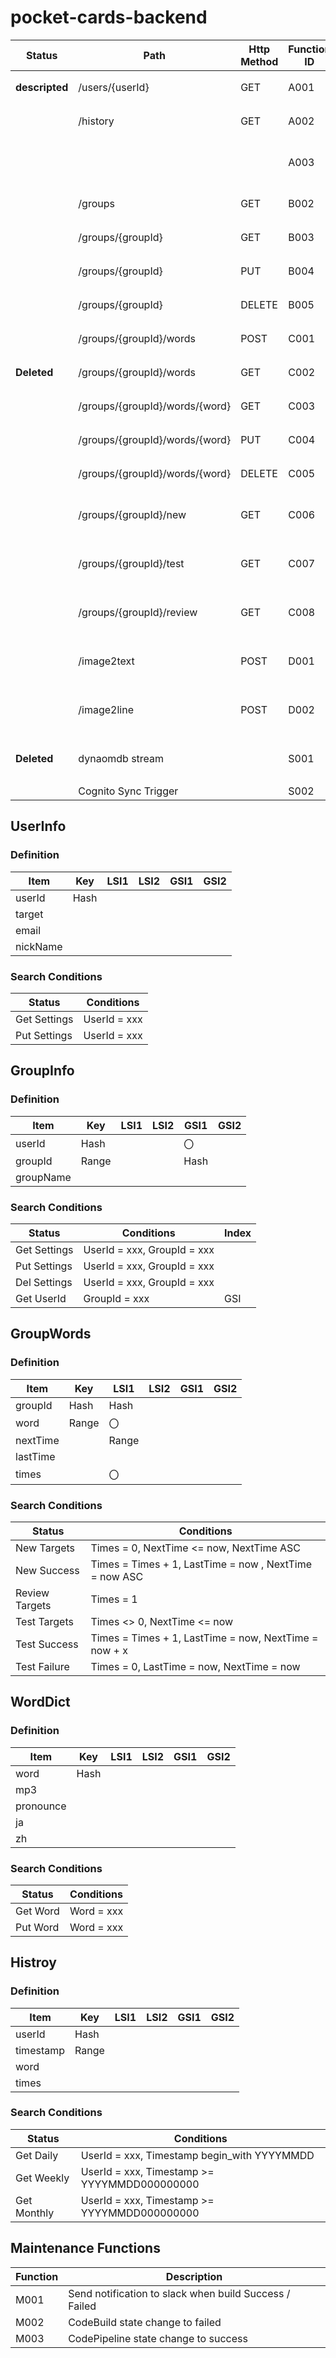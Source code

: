 # pocket-cards-backend

| Status         | Path                           | Http Method | Function ID | Comment                  |
| -------------- | ------------------------------ | ----------- | ----------- | ------------------------ |
| **descripted** | /users/{userId}                | GET         | A001        | ユーザ情報取得           |
|                | /history                       | GET         | A002        | 学習履歴取得             |
|                |                                |             | A003        | 最後の学習時間を計算する |
|                | /groups                        | GET         | B002        | グループ一覧取得         |
|                | /groups/{groupId}              | GET         | B003        | グループ情報取得         |
|                | /groups/{groupId}              | PUT         | B004        | グループ情報変更         |
|                | /groups/{groupId}              | DELETE      | B005        | グループ情報削除         |
|                | /groups/{groupId}/words        | POST        | C001        | 単語一括登録             |
| **Deleted**    | /groups/{groupId}/words        | GET         | C002        | 単語一覧取得             |
|                | /groups/{groupId}/words/{word} | GET         | C003        | 単語情報取得             |
|                | /groups/{groupId}/words/{word} | PUT         | C004        | 単語情報更新             |
|                | /groups/{groupId}/words/{word} | DELETE      | C005        | 単語情報削除             |
|                | /groups/{groupId}/new          | GET         | C006        | 新規学習モード単語一覧   |
|                | /groups/{groupId}/test         | GET         | C007        | テストモード単語一覧     |
|                | /groups/{groupId}/review       | GET         | C008        | 復習モード単語一覧       |
|                | /image2text                    | POST        | D001        | 画像から単語に変換する   |
|                | /image2line                    | POST        | D002        | 画像から行に変換する     |
| **Deleted**    | dynaomdb stream                |             | S001        | 履歴テーブルに保存する   |
|                | Cognito Sync Trigger           |             | S002        |                          |

## UserInfo

### Definition

| Item     | Key  | LSI1 | LSI2 | GSI1 | GSI2 |
| -------- | ---- | ---- | ---- | ---- | ---- |
| userId   | Hash |      |      |      |      |
| target   |      |      |      |      |      |
| email    |      |      |      |      |      |
| nickName |      |      |      |      |      |

### Search Conditions

| Status       | Conditions   |
| ------------ | ------------ |
| Get Settings | UserId = xxx |
| Put Settings | UserId = xxx |

## GroupInfo

### Definition

| Item      | Key   | LSI1 | LSI2 | GSI1 | GSI2 |
| --------- | ----- | ---- | ---- | ---- | ---- |
| userId    | Hash  |      |      | 〇   |      |
| groupId   | Range |      |      | Hash |      |
| groupName |       |      |      |      |      |

### Search Conditions

| Status       | Conditions                  | Index |
| ------------ | --------------------------- | ----- |
| Get Settings | UserId = xxx, GroupId = xxx |       |
| Put Settings | UserId = xxx, GroupId = xxx |       |
| Del Settings | UserId = xxx, GroupId = xxx |       |
| Get UserId   | GroupId = xxx               | GSI   |

## GroupWords

### Definition

| Item     | Key   | LSI1  | LSI2 | GSI1 | GSI2 |
| -------- | ----- | ----- | ---- | ---- | ---- |
| groupId  | Hash  | Hash  |      |      |      |
| word     | Range | 〇    |      |      |      |
| nextTime |       | Range |      |      |      |
| lastTime |       |       |      |      |      |
| times    |       | 〇    |      |      |      |

### Search Conditions

| Status         | Conditions                                             |
| -------------- | ------------------------------------------------------ |
| New Targets    | Times = 0, NextTime <= now, NextTime ASC               |
| New Success    | Times = Times + 1, LastTime = now , NextTime = now ASC |
| Review Targets | Times = 1                                              |
| Test Targets   | Times <> 0, NextTime <= now                            |
| Test Success   | Times = Times + 1, LastTime = now, NextTime = now + x  |
| Test Failure   | Times = 0, LastTime = now, NextTime = now              |

## WordDict

### Definition

| Item      | Key  | LSI1 | LSI2 | GSI1 | GSI2 |
| --------- | ---- | ---- | ---- | ---- | ---- |
| word      | Hash |      |      |      |      |
| mp3       |      |      |      |      |      |
| pronounce |      |      |      |      |      |
| ja        |      |      |      |      |      |
| zh        |      |      |      |      |      |

### Search Conditions

| Status   | Conditions |
| -------- | ---------- |
| Get Word | Word = xxx |
| Put Word | Word = xxx |

## Histroy

### Definition

| Item      | Key   | LSI1 | LSI2 | GSI1 | GSI2 |
| --------- | ----- | ---- | ---- | ---- | ---- |
| userId    | Hash  |      |      |      |      |
| timestamp | Range |      |      |      |      |
| word      |       |      |      |      |      |
| times     |       |      |      |      |      |

### Search Conditions

| Status      | Conditions                                   |
| ----------- | -------------------------------------------- |
| Get Daily   | UserId = xxx, Timestamp begin_with YYYYMMDD  |
| Get Weekly  | UserId = xxx, Timestamp >= YYYYMMDD000000000 |
| Get Monthly | UserId = xxx, Timestamp >= YYYYMMDD000000000 |

## Maintenance Functions

| Function | Description                                            |
| -------- | ------------------------------------------------------ |
| M001     | Send notification to slack when build Success / Failed |
| M002     | CodeBuild state change to failed                       |
| M003     | CodePipeline state change to success                   |
